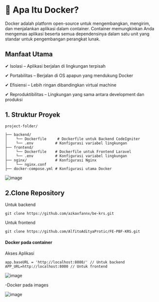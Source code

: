 # 📌 Apa Itu Docker?
Docker adalah platform open-source untuk mengembangkan, mengirim, dan menjalankan aplikasi dalam container. Container memungkinkan Anda mengemas aplikasi beserta semua dependensinya dalam satu unit yang standar untuk pengembangan perangkat lunak.


## Manfaat Utama

✔ Isolasi – Aplikasi berjalan di lingkungan terpisah

✔ Portabilitas – Berjalan di OS apapun yang mendukung Docker

✔ Efisiensi – Lebih ringan dibandingkan virtual machine

✔ Reproduktibilitas – Lingkungan yang sama antara development dan produksi


## 1. Struktur Proyek
```
project-folder/

├── backend/
│    └── Dockerfile     # Dockerfile untuk Backend CodeIgniter
│    └── .env          # Konfigurasi variabel lingkungan
├── frontend/
│    └── Dockerfile    # Dockerfile untuk Frontend Laravel
│    └── .env          # Konfigurasi variabel lingkungan
├── nginx/             # Konfigurasi Nginx
│    └── nginx.conf
├── docker-compose.yml # Konfigurasi utama Docker
```

![image](https://github.com/user-attachments/assets/bf45b2d3-0dd4-4ba3-ad2c-14d7e670c4cd)

## 2.Clone Repository
Untuk backend 
```
git clone https://github.com/azkaxfannx/be-krs.git
```
Untuk frontend
```
git clone https://github.com/AlfitoAdityaProtic/FE-PBF-KRS.git
```

#### Docker pada container

Akses Aplikasi
```
app.baseURL = 'http://localhost:8080/' // Untuk backend
APP_URL=http://localhost:8000 // Untuk frontend
```

![image](https://github.com/user-attachments/assets/96ac2d22-b26b-485b-84e0-15952bf8c1ed)

-Docker pada images

![image](https://github.com/user-attachments/assets/708f8db1-cbfa-4e09-b606-5b91ff2b5af4)


